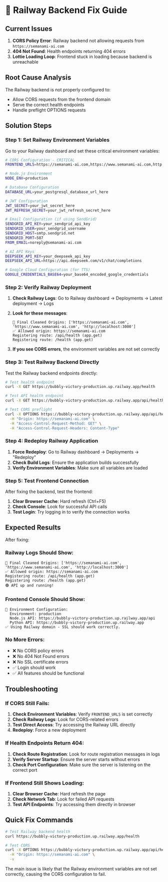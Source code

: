 # 🚂 Railway Backend Fix Guide

## **Current Issues**

1. **CORS Policy Error**: Railway backend not allowing requests from `https://semanami-ai.com`
2. **404 Not Found**: Health endpoints returning 404 errors
3. **Lottie Loading Loop**: Frontend stuck in loading because backend is unreachable

## **Root Cause Analysis**

The Railway backend is not properly configured to:
- Allow CORS requests from the frontend domain
- Serve the correct health endpoints
- Handle preflight OPTIONS requests

## **Solution Steps**

### **Step 1: Set Railway Environment Variables**

Go to your Railway dashboard and set these critical environment variables:

```bash
# CORS Configuration - CRITICAL
FRONTEND_URLS=https://semanami-ai.com,https://www.semanami-ai.com,http://localhost:3000

# Node.js Environment
NODE_ENV=production

# Database Configuration
DATABASE_URL=your_postgresql_database_url_here

# JWT Configuration
JWT_SECRET=your_jwt_secret_here
JWT_REFRESH_SECRET=your_jwt_refresh_secret_here

# Email Configuration (if using SendGrid)
SENDGRID_API_KEY=your_sendgrid_api_key
SENDGRID_USER=your_sendgrid_username
SENDGRID_HOST=smtp.sendgrid.net
SENDGRID_PORT=587
FROM_EMAIL=noreply@semanami-ai.com

# AI API Keys
DEEPSEEK_API_KEY=your_deepseek_api_key
DEEPSEEK_API_URL=https://api.deepseek.com/v1/chat/completions

# Google Cloud Configuration (for TTS)
GOOGLE_CREDENTIALS_BASE64=your_base64_encoded_google_credentials
```

### **Step 2: Verify Railway Deployment**

1. **Check Railway Logs**: Go to Railway dashboard → Deployments → Latest deployment → Logs
2. **Look for these messages**:
   ```
   🔧 Final Cleaned Origins: ['https://semanami-ai.com', 'https://www.semanami-ai.com', 'http://localhost:3000']
   ✅ Allowed origin: https://semanami-ai.com
   Registering route: /api/health (app.get)
   Registering route: /health (app.get)
   ```

3. **If you see CORS errors**, the environment variables are not set correctly

### **Step 3: Test Railway Backend Directly**

Test the Railway backend endpoints directly:

```bash
# Test health endpoint
curl -X GET https://bubbly-victory-production.up.railway.app/health

# Test API health endpoint
curl -X GET https://bubbly-victory-production.up.railway.app/api/health

# Test CORS preflight
curl -X OPTIONS https://bubbly-victory-production.up.railway.app/api/health \
  -H "Origin: https://semanami-ai.com" \
  -H "Access-Control-Request-Method: GET" \
  -H "Access-Control-Request-Headers: Content-Type"
```

### **Step 4: Redeploy Railway Application**

1. **Force Redeploy**: Go to Railway dashboard → Deployments → "Redeploy"
2. **Check Build Logs**: Ensure the application builds successfully
3. **Verify Environment Variables**: Make sure all variables are loaded

### **Step 5: Test Frontend Connection**

After fixing the backend, test the frontend:

1. **Clear Browser Cache**: Hard refresh (Ctrl+F5)
2. **Check Console**: Look for successful API calls
3. **Test Login**: Try logging in to verify the connection works

## **Expected Results**

After fixing:

### **Railway Logs Should Show**:
```
🔧 Final Cleaned Origins: ['https://semanami-ai.com', 'https://www.semanami-ai.com', 'http://localhost:3000']
✅ Allowed origin: https://semanami-ai.com
Registering route: /api/health (app.get)
Registering route: /health (app.get)
🟢 API up and running!
```

### **Frontend Console Should Show**:
```
🔧 Environment Configuration:
  Environment: production
  Node.js API: https://bubbly-victory-production.up.railway.app/api
  Python API: https://bubbly-victory-production.up.railway.app
✅ Using Railway domain - SSL should work correctly.
```

### **No More Errors**:
- ❌ No CORS policy errors
- ❌ No 404 Not Found errors
- ❌ No SSL certificate errors
- ✅ Login should work
- ✅ All features should be functional

## **Troubleshooting**

### **If CORS Still Fails**:

1. **Check Environment Variables**: Verify `FRONTEND_URLS` is set correctly
2. **Check Railway Logs**: Look for CORS-related errors
3. **Test Direct Access**: Try accessing the Railway URL directly
4. **Redeploy**: Force a new deployment

### **If Health Endpoints Return 404**:

1. **Check Route Registration**: Look for route registration messages in logs
2. **Verify Server Startup**: Ensure the server starts without errors
3. **Check Port Configuration**: Make sure the server is listening on the correct port

### **If Frontend Still Shows Loading**:

1. **Clear Browser Cache**: Hard refresh the page
2. **Check Network Tab**: Look for failed API requests
3. **Test API Endpoints**: Try accessing them directly in browser

## **Quick Fix Commands**

```bash
# Test Railway backend health
curl https://bubbly-victory-production.up.railway.app/health

# Test CORS
curl -X OPTIONS https://bubbly-victory-production.up.railway.app/api/health \
  -H "Origin: https://semanami-ai.com" \
  -v
```

The main issue is likely that the Railway environment variables are not set correctly, causing the CORS configuration to fail. 